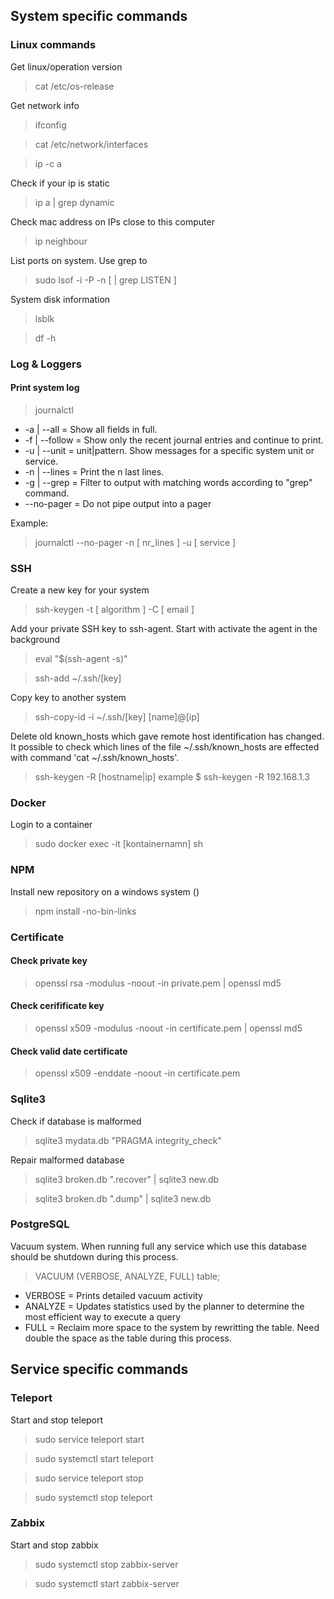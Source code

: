 ## System specific commands

### Linux commands
Get linux/operation version
> cat /etc/os-release

Get network info
> ifconfig

> cat /etc/network/interfaces

> ip -c a

Check if your ip is static
> ip a | grep dynamic

Check mac address on IPs close to this computer
> ip neighbour

List ports on system. Use grep to 
> sudo lsof -i -P -n [ | grep LISTEN ]

System disk information
> lsblk

> df -h

### Log & Loggers

#### Print system log 
> journalctl
 * -a | --all = Show all fields in full. 
 * -f | --follow = Show only the recent journal entries and continue to print.
 * -u | --unit = unit|pattern. Show messages for a specific system unit or service. 
 * -n | --lines = Print the n last lines.
 * -g | --grep = Filter to output with matching words according to "grep" command. 
 * --no-pager = Do not pipe output into a pager

Example: 
> journalctl --no-pager -n [ nr_lines ] -u [ service ]


### SSH

Create a new key for your system
> ssh-keygen -t [ algorithm ] -C [ email ]

Add your private SSH key to ssh-agent. Start with activate the agent in the background 
> eval "$(ssh-agent -s)"

> ssh-add ~/.ssh/[key]

Copy key to another system
> ssh-copy-id -i ~/.ssh/[key] [name]@[ip]

Delete old known_hosts which gave remote host identification has changed. It possible to check which lines of the file ~/.ssh/known_hosts are effected with command 'cat ~/.ssh/known_hosts'.  
> ssh-keygen -R [hostname|ip]
> example $ ssh-keygen -R 192.168.1.3

### Docker

Login to a container
> sudo docker exec -it [kontainernamn] sh

### NPM

Install new repository on a windows system ()
> npm install -no-bin-links

### Certificate

#### Check private key
> openssl rsa -modulus -noout -in private.pem | openssl md5
#### Check cerifificate key
> openssl x509 -modulus -noout -in certificate.pem | openssl md5
#### Check valid date certificate 
> openssl x509 -enddate -noout -in certificate.pem

### Sqlite3

Check if database is malformed
> sqlite3 mydata.db "PRAGMA integrity_check"

Repair malformed database
> sqlite3 broken.db ".recover" | sqlite3 new.db

> sqlite3 broken.db ".dump" | sqlite3 new.db

### PostgreSQL

Vacuum system. When running full any service which use this database should be shutdown during this process.
> VACUUM (VERBOSE, ANALYZE, FULL) table;
* VERBOSE = Prints detailed vacuum activity
* ANALYZE = Updates statistics used by the planner to determine the most efficient way to execute a query
* FULL = Reclaim more space to the system by rewritting the table. Need double the space as the table during this process.  

## Service specific commands

### Teleport 

Start and stop teleport
> sudo service teleport start 

> sudo systemctl start teleport

> sudo service teleport stop

> sudo systemctl stop teleport

### Zabbix

Start and stop zabbix
> sudo systemctl stop zabbix-server

> sudo systemctl start zabbix-server
